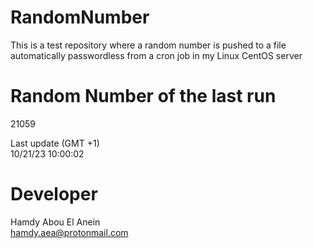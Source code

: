 # RandomNumber    
This is a test repository where a random number is pushed to a file automatically passwordless from a cron job in my Linux CentOS server    
# Random Number of the last run   
21059
      
Last update (GMT +1)    
10/21/23 10:00:02
# Developer    
Hamdy Abou El Anein   
hamdy.aea@protonmail.com
